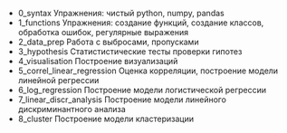 * 0_syntax
Упражнения: чистый python, numpy, pandas
* 1_functions
Упражнения: создание функций, создание классов, обработка ошибок, регулярные выражения
* 2_data_prep
Работа с выбросами, пропусками
* 3_hypothesis
Статистистические тесты проверки гипотез
* 4_visualisation
Построение визуализаций
* 5_correl_linear_regression
Оценка корреляции, построение модели линейной регрессии
* 6_log_regression
Построение модели логистической регрессии
* 7_linear_discr_analysis
Построение модели линейного дискриминантного анализа
* 8_cluster
Построение модели кластеризации